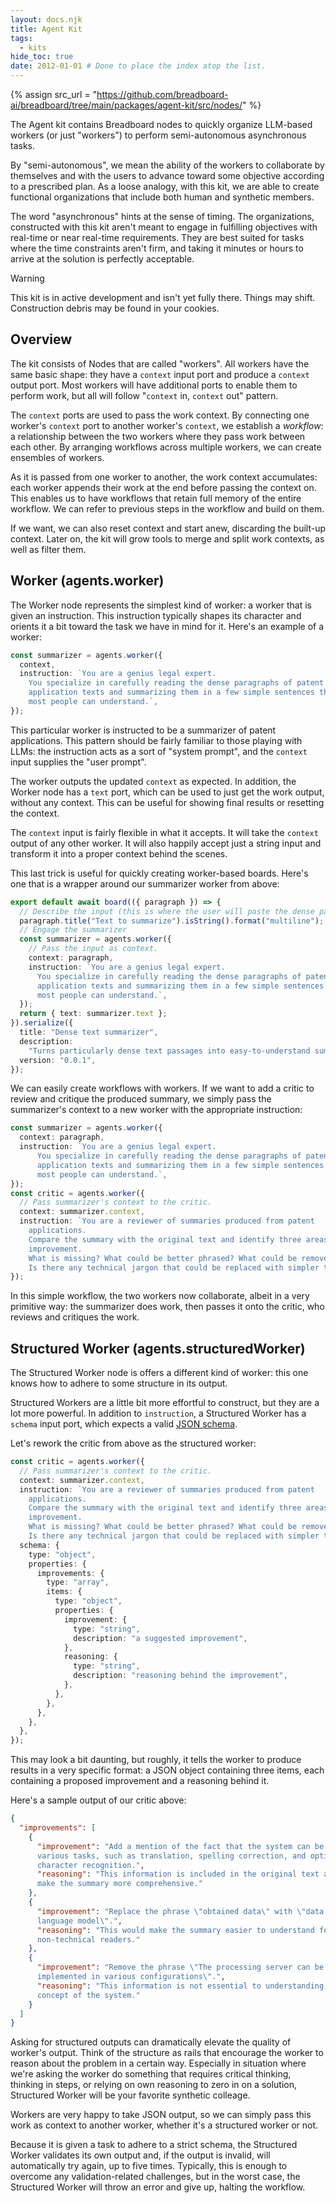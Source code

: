 ```yaml
---
layout: docs.njk
title: Agent Kit
tags:
  - kits
hide_toc: true
date: 2012-01-01 # Done to place the index atop the list.
---
```


{% assign src_url = "https://github.com/breadboard-ai/breadboard/tree/main/packages/agent-kit/src/nodes/" %}

The Agent kit contains Breadboard nodes to quickly organize LLM-based workers (or just "workers") to perform semi-autonomous asynchronous tasks.

By "semi-autonomous", we mean the ability of the workers to collaborate by themselves and with the users to advance toward some objective according to a prescribed plan. As a loose analogy, with this kit, we are able to create functional organizations that include both human and synthetic members.

The word "asynchronous" hints at the sense of timing. The organizations, constructed with this kit aren't meant to engage in fulfilling objectives with real-time or near real-time requirements. They are best suited for tasks where the time constraints aren't firm, and taking it minutes or hours to arrive at the solution is perfectly acceptable.

> [!WARNING]
>
> This kit is in active development and isn't yet fully there. Things may shift. Construction debris may be found in your cookies.

## Overview

The kit consists of Nodes that are called "workers". All workers have the same basic shape: they have a `context` input port and produce a `context` output port. Most workers will have additional ports to enable them to perform work, but all will follow "`context` in, `context` out" pattern.

The `context` ports are used to pass the work context. By connecting one worker's `context` port to another worker's `context`, we establish a _workflow_: a relationship between the two workers where they pass work between each other. By arranging workflows across multiple workers, we can create ensembles of workers.

As it is passed from one worker to another, the work context accumulates: each worker appends their work at the end before passing the context on. This enables us to have workflows that retain full memory of the entire workflow. We can refer to previous steps in the workflow and build on them.

If we want, we can also reset context and start anew, discarding the built-up context. Later on, the kit will grow tools to merge and split work contexts, as well as filter them.

## Worker (agents.worker)

The Worker node represents the simplest kind of worker: a worker that is given an instruction. This instruction typically shapes its character and orients it a bit toward the task we have in mind for it. Here's an example of a worker:

```ts
const summarizer = agents.worker({
  context,
  instruction: `You are a genius legal expert.
    You specialize in carefully reading the dense paragraphs of patent
    application texts and summarizing them in a few simple sentences that
    most people can understand.`,
});
```

This particular worker is instructed to be a summarizer of patent applications. This pattern should be fairly familiar to those playing with LLMs: the instruction acts as a sort of "system prompt", and the `context` input supplies the "user prompt".

The worker outputs the updated `context` as expected. In addition, the Worker node has a `text` port, which can be used to just get the work output, without any context. This can be useful for showing final results or resetting the context.

The `context` input is fairly flexible in what it accepts. It will take the `context` output of any other worker. It will also happily accept just a string input and transform it into a proper context behind the scenes.

This last trick is useful for quickly creating worker-based boards. Here's one that is a wrapper around our summarizer worker from above:

```ts
export default await board(({ paragraph }) => {
  // Describe the input (this is where the user will paste the dense paragraph).
  paragraph.title("Text to summarize").isString().format("multiline");
  // Engage the summarizer
  const summarizer = agents.worker({
    // Pass the input as context.
    context: paragraph,
    instruction: `You are a genius legal expert.
      You specialize in carefully reading the dense paragraphs of patent
      application texts and summarizing them in a few simple sentences that
      most people can understand.`,
  });
  return { text: summarizer.text };
}).serialize({
  title: "Dense text summarizer",
  description:
    "Turns particularly dense text passages into easy-to-understand summaries",
  version: "0.0.1",
});
```

We can easily create workflows with workers. If we want to add a critic to review and critique the produced summary, we simply pass the summarizer's context to a new worker with the appropriate instruction:

```ts
const summarizer = agents.worker({
  context: paragraph,
  instruction: `You are a genius legal expert.
      You specialize in carefully reading the dense paragraphs of patent
      application texts and summarizing them in a few simple sentences that
      most people can understand.`,
});
const critic = agents.worker({
  // Pass summarizer's context to the critic.
  context: summarizer.context,
  instruction: `You are a reviewer of summaries produced from patent
    applications.
    Compare the summary with the original text and identify three areas of
    improvement.
    What is missing? What could be better phrased? What could be removed?
    Is there any technical jargon that could be replaced with simpler terms?`,
});
```

In this simple workflow, the two workers now collaborate, albeit in a very primitive way: the summarizer does work, then passes it onto the critic, who reviews and critiques the work.

## Structured Worker (agents.structuredWorker)

The Structured Worker node is offers a different kind of worker: this one knows how to adhere to some structure in its output.

Structured Workers are a little bit more effortful to construct, but they are a lot more powerful. In addition to `instruction`, a Structured Worker has a `schema` input port, which expects a valid [JSON schema](https://json-schema.org/).

Let's rework the critic from above as the structured worker:

```ts
const critic = agents.worker({
  // Pass summarizer's context to the critic.
  context: summarizer.context,
  instruction: `You are a reviewer of summaries produced from patent
    applications.
    Compare the summary with the original text and identify three areas of
    improvement.
    What is missing? What could be better phrased? What could be removed?
    Is there any technical jargon that could be replaced with simpler terms?`,
  schema: {
    type: "object",
    properties: {
      improvements: {
        type: "array",
        items: {
          type: "object",
          properties: {
            improvement: {
              type: "string",
              description: "a suggested improvement",
            },
            reasoning: {
              type: "string",
              description: "reasoning behind the improvement",
            },
          },
        },
      },
    },
  },
});
```

This may look a bit daunting, but roughly, it tells the worker to produce results in a very specific format: a JSON object containing three items, each containing a proposed improvement and a reasoning behind it.

Here's a sample output of our critic above:

```json
{
  "improvements": [
    {
      "improvement": "Add a mention of the fact that the system can be used for
      various tasks, such as translation, spelling correction, and optical
      character recognition.",
      "reasoning": "This information is included in the original text and would
      make the summary more comprehensive."
    },
    {
      "improvement": "Replace the phrase \"obtained data\" with \"data from the
      language model\".",
      "reasoning": "This would make the summary easier to understand for
      non-technical readers."
    },
    {
      "improvement": "Remove the phrase \"The processing server can be
      implemented in various configurations\".",
      "reasoning": "This information is not essential to understanding the main
      concept of the system."
    }
  ]
}
```

Asking for structured outputs can dramatically elevate the quality of worker's output. Think of the structure as rails that encourage the worker to reason about the problem in a certain way. Especially in situation where we're asking the worker do something that requires critical thinking, thinking in steps, or relying on own reasoning to zero in on a solution, Structured Worker will be your favorite synthetic colleage.

Workers are very happy to take JSON output, so we can simply pass this work as context to another worker, whether it's a structured worker or not.

Because it is given a task to adhere to a strict schema, the Structured Worker validates its own output and, if the output is invalid, will automatically try again, up to five times. Typically, this is enough to overcome any validation-related challenges, but in the worst case, the Structured Worker will throw an error and give up, halting the workflow.

